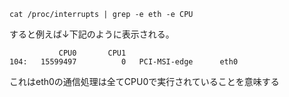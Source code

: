 ```
cat /proc/interrupts | grep -e eth -e CPU
```
すると例えば↓下記のように表示される。
```
           CPU0       CPU1       
104:   15599497          0   PCI-MSI-edge      eth0
```
これはeth0の通信処理は全てCPU0で実行されていることを意味する
